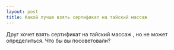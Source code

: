 ```yaml
---
layout: post 
title: Какой лучше взять сертификат на тайский массаж 
--- 
```

Друг хочет взять сертификат на тайский массаж , но не может определиться. Что бы вы посоветовали?